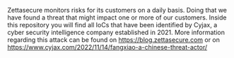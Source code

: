 Zettasecure monitors risks for its customers on a daily basis. Doing that we have found a threat that might impact one or more of our customers. 
Inside this repository you will find all IoCs that have been identified by Cyjax, a cyber security intelligence company established in 2021. 
More information regarding this attack can be found on https://blog.zettasecure.com or on https://www.cyjax.com/2022/11/14/fangxiao-a-chinese-threat-actor/